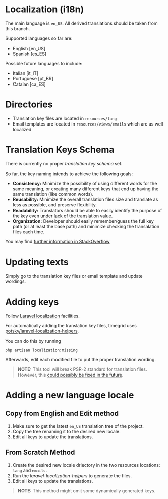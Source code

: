 # Localization (i18n)

The main language is `en_US`. All derived translations should be taken from this
 branch.

Supported languages so far are:

  * English [en_US]
  * Spanish [es_ES]

Possible future languages to include:

  * Italian [it_IT]
  * Portuguese [pt_BR]
  * Catalan [ca_ES]

# Directories

  * Translation key files are located in `resources/lang`
  * Email templates are located in `resources/views/emails` which are as well 
  localized

# Translation Keys Schema

There is currently no proper *translation key schema* set.

So far, the key naming intends to achieve the following goals:

  * **Consistency:** Minimize the possibility of using different words for the 
  same meaning, or creating many different keys that end up having the same 
  translation (like common words).
  * **Reusability:** Minimize the overall translation files size and translate 
  as less as possible, and preserve flexibility.
  * **Readability:** Translators should be able to easily identify the purpose 
  of the key even under lack of the translation value.
  * **Organization:** Developer should easily remember/guess the full key path 
  (or at least the base path) and minimize checking the transalation files each 
  time.

You may find [further information in StackOverflow](http://stackoverflow.com/questions/31785471/which-are-the-suggested-key-naming-strategies-for-trans-in-laravel)

# Updating texts

Simply go to the translation key files or email template and update wordings.

# Adding keys

Follow [Laravel localization](https://laravel.com/docs/5.1/localization) 
facilities.

For automatically adding the translation key files, timegrid uses 
[potsky/laravel-localization-helpers](https://github.com/potsky/laravel-localization-helpers/).

You can do this by running

    php artisan localization:missing

Afterwards, edit each modified file to put the proper translation wording.

> **NOTE:** This tool will break PSR-2 standard for translation files. However, 
this [could possibly be fixed in the future](https://github.com/potsky/laravel-localization-helpers/issues/15).

# Adding a new language locale

## Copy from English and Edit method

1. Make sure to get the latest `en_US` translation tree of the project.
1. Copy the tree renaming it to the desired new locale.
1. Edit all keys to update the translations.

## From Scratch Method

1. Create the desired new locale driectory in the two resources locations: 
`lang` and `emails`.
1. Run the *laravel-localization-helpers* to generate the files.
1. Edit all keys to update the translations.

> **NOTE:** This method might omit some dynamically generated keys.
